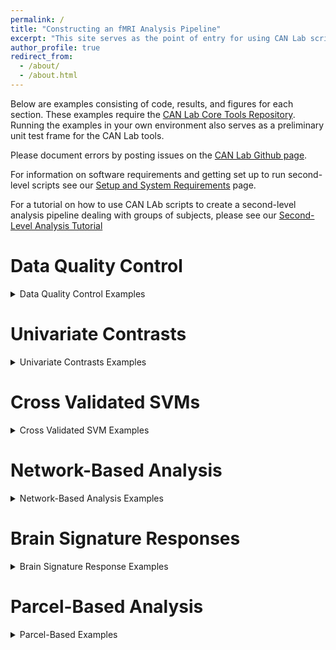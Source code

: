 ```yaml
---
permalink: /
title: "Constructing an fMRI Analysis Pipeline"
excerpt: "This site serves as the point of entry for using CAN Lab scripts to build an fMRI first- and second-level analysis pipeline"
author_profile: true
redirect_from: 
  - /about/
  - /about.html
---
```


Below are examples consisting of code, results, and figures for each section. These examples require the [CAN Lab Core Tools Repository](https://github.com/canlab/CanlabCore).
Running the examples in your own environment also serves as a preliminary unit test frame for the CAN Lab tools.

Please document errors by posting issues on the [CAN Lab Github page](https://github.com/canlab/CanlabScripts/issues).

For information on software requirements and getting set up to run second-level scripts see our [Setup and System Requirements](/setup.md) page.

For a tutorial on how to use CAN LAb scripts to create a second-level analysis pipeline dealing with groups of subjects, please see our [Second-Level 
Analysis Tutorial](/second_level.md)



Data Quality Control
======
<details>
<summary>Data Quality Control Examples</summary>
+ Main list one
    
    + First
    
    + Second
    
    + Third
    
</details>

Univariate Contrasts
======
<details>
<summary>Univariate Contrasts Examples</summary>
+ Main list one

    + First
    
    + Second
    
    +Third
    
</details>


Cross Validated SVMs
======
<details>
<summary>Cross Validated SVM Examples</summary>
+ Main list one

    + First
    
    + Second
    
    + Third
</details>

Network-Based Analysis
======
<details>
<summary>Network-Based Analysis Examples</summary>
+ Main list one
    
    + First
    
    + Second
    
    + Third
</details>

Brain Signature Responses
======
<details>
<summary>Brain Signature Response Examples</summary>
+ Main list one
    
    + First
    
    + Second
    
    + Third
</details>

Parcel-Based Analysis
======
<details>
<summary>Parcel-Based Examples</summary>
+ Main list one
    
    + First
    
    + Second
    
    + Third
    
</details>